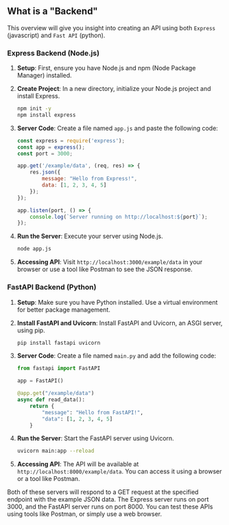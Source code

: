 ## What is a "Backend"

This overview will give you insight into creating an API using both `Express` (javascript) and `Fast API` (python). 

### Express Backend (Node.js)

1. **Setup**: First, ensure you have Node.js and npm (Node Package Manager) installed.

2. **Create Project**: In a new directory, initialize your Node.js project and install Express.
   ```bash
   npm init -y
   npm install express
   ```

3. **Server Code**: Create a file named `app.js` and paste the following code:

   ```javascript
   const express = require('express');
   const app = express();
   const port = 3000;

   app.get('/example/data', (req, res) => {
       res.json({
           message: "Hello from Express!",
           data: [1, 2, 3, 4, 5]
       });
   });

   app.listen(port, () => {
       console.log(`Server running on http://localhost:${port}`);
   });
   ```

4. **Run the Server**: Execute your server using Node.js.
   ```bash
   node app.js
   ```

5. **Accessing API**: Visit `http://localhost:3000/example/data` in your browser or use a tool like Postman to see the JSON response.

### FastAPI Backend (Python)

1. **Setup**: Make sure you have Python installed. Use a virtual environment for better package management.

2. **Install FastAPI and Uvicorn**: Install FastAPI and Uvicorn, an ASGI server, using pip.
   ```bash
   pip install fastapi uvicorn
   ```

3. **Server Code**: Create a file named `main.py` and add the following code:

   ```python
   from fastapi import FastAPI

   app = FastAPI()

   @app.get("/example/data")
   async def read_data():
       return {
           "message": "Hello from FastAPI!",
           "data": [1, 2, 3, 4, 5]
       }
   ```

4. **Run the Server**: Start the FastAPI server using Uvicorn.
   ```bash
   uvicorn main:app --reload
   ```

5. **Accessing API**: The API will be available at `http://localhost:8000/example/data`. You can access it using a browser or a tool like Postman.

Both of these servers will respond to a GET request at the specified endpoint with the example JSON data. The Express server runs on port 3000, and the FastAPI server runs on port 8000. You can test these APIs using tools like Postman, or simply use a web browser. 

